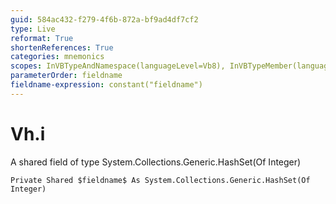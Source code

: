 ```yaml
---
guid: 584ac432-f279-4f6b-872a-bf9ad4df7cf2
type: Live
reformat: True
shortenReferences: True
categories: mnemonics
scopes: InVBTypeAndNamespace(languageLevel=Vb8), InVBTypeMember(languageLevel=Vb8)
parameterOrder: fieldname
fieldname-expression: constant("fieldname")
---
```


# Vh.i

A shared field of type System.Collections.Generic.HashSet(Of Integer)

```
Private Shared $fieldname$ As System.Collections.Generic.HashSet(Of Integer)
```
